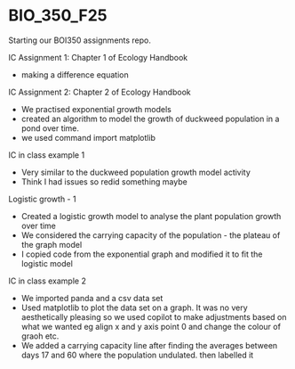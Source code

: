 # BIO_350_F25

Starting our BOI350 assignments repo.

IC Assignment 1: Chapter 1 of Ecology Handbook
- making a difference equation

IC Assignment 2: Chapter 2 of Ecology Handbook
- We practised exponential growth models 
- created an algorithm to model the growth of duckweed population in a pond over time. 
- we used command import matplotlib


IC in class example 1
- Very similar to the duckweed population growth model activity 
- Think I had issues so redid something maybe

Logistic growth - 1 
- Created a logistic growth model to analyse the plant population growth over time
- We considered the carrying capacity of the population - the plateau of the graph model 
- I copied code from the exponential graph and modified it to fit the logistic model

IC in class example 2 
- We imported panda and a csv data set
- Used matplotlib to plot the data set on a graph. It was no very aesthetically pleasing so we used copilot to make adjustments based on what we wanted eg align x and y axis point 0 and change the colour of graoh etc. 
- We added a carrying capacity line after finding the averages between days 17 and 60 where the population undulated. then labelled it

